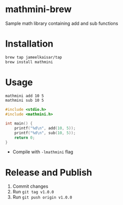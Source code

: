 # mathmini-brew
Sample math library containing add and sub functions

# Installation
```bash
brew tap jameelkaisar/tap
brew install mathmini
```

# Usage
```bash
mathmini add 10 5
mathmini sub 10 5
```

```c
#include <stdio.h>
#include <mathmini.h>

int main() {
    printf("%d\n", add(10, 5));
    printf("%d\n", sub(10, 5));
    return 0;
}
```
- Compile with `-lmathmini` flag

# Release and Publish
1. Commit changes
2. Run `git tag v1.0.0`
3. Run `git push origin v1.0.0`
